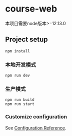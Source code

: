 # course-web

本项目需要node版本>=12.13.0

## Project setup
```
npm install
```

### 本地开发模式
```
npm run dev
```

### 生产模式
```
npm run build
npm run start
```





### Customize configuration
See [Configuration Reference](https://cli.vuejs.org/config/).
